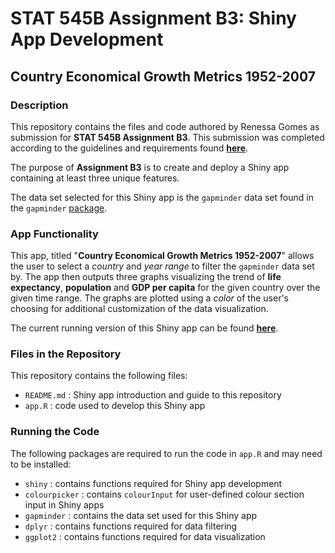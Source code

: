 # STAT 545B Assignment B3: Shiny App Development
## Country Economical Growth Metrics 1952-2007

### Description  
This repository contains the files and code authored by Renessa Gomes as submission for **STAT 545B Assignment B3**. This submission was completed according to the guidelines and requirements found [**here**](https://stat545.stat.ubc.ca/assignments/assignment-b3/). 

The purpose of **Assignment B3** is to create and deploy a Shiny app containing at least three unique features. 

The data set selected for this Shiny app is the `gapminder` data set found in the `gapminder` [package](https://cran.r-project.org/web/packages/gapminder/index.html).

### App Functionality  
This app, titled "**Country Economical Growth Metrics 1952-2007**" allows the user to select a _country_ and _year range_ to filter the `gapminder` data set by. The app then outputs three graphs visualizing the trend of **life expectancy**, **population** and **GDP per capita** for the given country over the given time range. The graphs are plotted using a _color_ of the user's choosing for additional customization of the data visualization. 

The current running version of this Shiny app can be found [**here**](https://renessag.shinyapps.io/Country-Economical-Growth-Metrics-1952-2007/).

### Files in the Repository  
This repository contains the following files:  
* `README.md` : Shiny app introduction and guide to this repository
* `app.R` : code used to develop this Shiny app

### Running the Code  
The following packages are required to run the code in `app.R` and may need to be installed:  
* `shiny` : contains functions required for Shiny app development 
* `colourpicker` : contains `colourInput` for user-defined colour section input in Shiny apps  
* `gapminder` : contains the data set used for this Shiny app
* `dplyr` : contains functions required for data filtering
* `ggplot2` : contains functions required for data visualization

